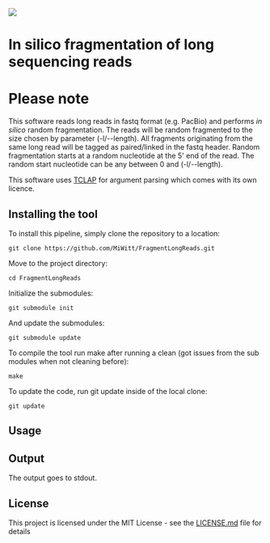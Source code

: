 ![](images/ikmb_bfx_logo.png)

# In silico fragmentation of long sequencing reads

# Please note

This software reads long reads in fastq format (e.g. PacBio) and performs *in silico* random fragmentation. The reads will be random fragmented to the size chosen by parameter (-l/--length). All fragments originating from the same long read will be tagged as paired/linked in the fastq header. Random fragmentation starts at a random nucleotide at the 5' end of the read. The random start nucleotide can be any between 0 and (-l/--length).

This software uses [TCLAP](https://github.com/eile/tclap) for argument parsing which comes with its own licence. 


## Installing the tool

To install this pipeline, simply clone the repository to a location:

`git clone https://github.com/MiWitt/FragmentLongReads.git`

Move to the project directory:

`cd FragmentLongReads`

Initialize the submodules:

`git submodule init`

And update the submodules:

`git submodule update`

To compile the tool run make after running a clean (got issues from the sub modules when not cleaning before):

`make`

To update the code, run git update inside of the local clone:

`git update`

## Usage




## Output

The output goes to stdout.

## License

This project is licensed under the MIT License - see the [LICENSE.md](LICENSE.md) file for details


